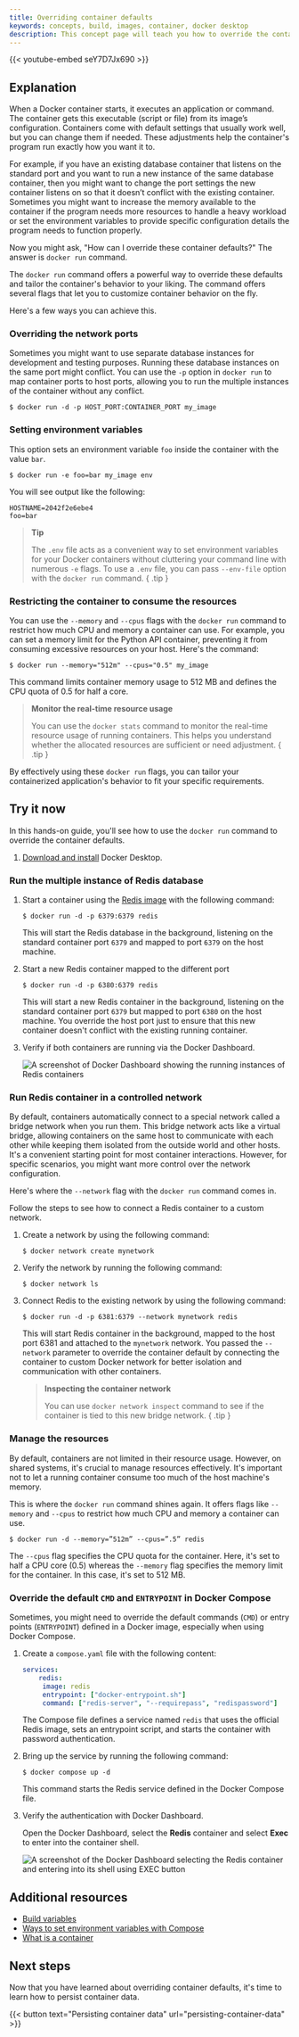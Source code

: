 ```yaml
---
title: Overriding container defaults
keywords: concepts, build, images, container, docker desktop
description: This concept page will teach you how to override the container defaults using the `docker run` command.
---
```


{{< youtube-embed seY7D7Jx690 >}}

## Explanation

When a Docker container starts, it executes an application or command. The container gets this executable (script or file) from its image’s configuration. Containers come with default settings that usually work well, but you can change them if needed. These adjustments help the container's program run exactly how you want it to.

For example, if you have an existing database container that listens on the standard port and you want to run a new instance of the same database container, then you might want to change the port settings the new container listens on so that it doesn’t conflict with the existing container. Sometimes you might want to increase the memory available to the container if the program needs more resources to handle a heavy workload or set the environment variables to provide specific configuration details the program needs to function properly.

Now you might ask, "How can I override these container defaults?" The answer is `docker run` command.

The `docker run` command offers a powerful way to override these defaults and tailor the container's behavior to your liking. The command offers several flags that let you to customize container behavior on the fly.

Here's a few ways you can achieve this.

### Overriding the network ports

Sometimes you might want to use separate database instances for development and testing purposes. Running these database instances on the same port might conflict. You can use the `-p` option in `docker run` to map container ports to host ports, allowing you to run the multiple instances of the container without any conflict.

```console
$ docker run -d -p HOST_PORT:CONTAINER_PORT my_image
```

### Setting environment variables

This option sets an environment variable `foo` inside the container with the value `bar`.

```console
$ docker run -e foo=bar my_image env
```

You will see output like the following:

```console
HOSTNAME=2042f2e6ebe4
foo=bar
```

> **Tip**
>
> The `.env` file acts as a convenient way to set environment variables for your Docker containers without cluttering your command line with numerous `-e` flags. To use a `.env` file, you can pass `--env-file` option with the `docker run` command.
{ .tip }

### Restricting the container to consume the resources

You can use the `--memory` and `--cpus` flags with the `docker run` command to restrict how much CPU and memory a container can use. For example, you can set a memory limit for the Python API container, preventing it from consuming excessive resources on your host. Here's the command:

```console
$ docker run --memory="512m" --cpus="0.5" my_image
 ```

This command limits container memory usage to 512 MB and defines the CPU quota of 0.5 for half a core.

> **Monitor the real-time resource usage**
>
> You can use the `docker stats` command to monitor the real-time resource usage of running containers. This helps you understand whether the allocated resources are sufficient or need adjustment.
{ .tip }

By effectively using these `docker run` flags, you can tailor your containerized application's behavior to fit your specific requirements.

## Try it now

In this hands-on guide, you'll see how to use the `docker run` command to override the container defaults.

1. [Download and install](/get-docker/) Docker Desktop.

### Run the multiple instance of Redis database

1.  Start a container using the [Redis image](https://hub.docker.com/_/redis) with the following command:
    
    ```console
    $ docker run -d -p 6379:6379 redis
    ```

    This will start the Redis database in the background, listening on the standard container port `6379` and mapped to port `6379` on the host machine.

2. Start a new Redis container mapped to the different port

    ```console
    $ docker run -d -p 6380:6379 redis
    ```

    This will start a new Redis container in the background, listening on the standard container port `6379` but mapped to port `6380` on the host machine. You override the host port just to ensure that this new container doesn't conflict with the existing running container.

3. Verify if both containers are running via the Docker Dashboard.

    ![A screenshot of Docker Dashboard showing the running instances of Redis containers](images/running-redis-containers.webp?border=true)

### Run Redis container in a controlled network

By default, containers automatically connect to a special network called a bridge network when you run them. This bridge network acts like a virtual bridge, allowing containers on the same host to communicate with each other while keeping them isolated from the outside world and other hosts. It's a convenient starting point for most container interactions. However, for specific scenarios, you might want more control over the network configuration.

Here's where the `--network` flag with the `docker run` command comes in.

Follow the steps to see how to connect a Redis container to a custom network.

1. Create a network by using the following command:

    ```console
    $ docker network create mynetwork
    ```

2. Verify the network by running the following command:

    ```console
    $ docker network ls
    ```

3. Connect Redis to the existing network by using the following command:

    ```console
    $ docker run -d -p 6381:6379 --network mynetwork redis
    ```

    This will start Redis container in the background, mapped to the host port 6381 and attached to the `mynetwork` network. You passed the `--network` parameter to override the container default by connecting the container to custom Docker network for better isolation and communication with other containers.

    > **Inspecting the container network**
    >
    > You can use `docker network inspect` command to see if the container is tied to this new bridge network.
    { .tip }

### Manage the resources

By default, containers are not limited in their resource usage. However, on shared systems, it's crucial to manage resources effectively. It's important not to let a running container consume too much of the host machine's memory.

This is where the `docker run` command shines again. It offers flags like `--memory` and `--cpus` to restrict how much CPU and memory a container can use.

```console
$ docker run -d --memory=”512m” --cpus=”.5” redis
```

The `--cpus` flag specifies the CPU quota for the container. Here, it's set to half a CPU core (0.5) whereas the `--memory` flag specifies the memory limit for the container. In this case, it's set to 512 MB.

### Override the default `CMD` and `ENTRYPOINT` in Docker Compose

Sometimes, you might need to override the default commands (`CMD`) or entry points (`ENTRYPOINT`) defined in a Docker image, especially when using Docker Compose.

1. Create a `compose.yaml` file with the following content:

    ```yaml
    services:
        redis:
         image: redis
         entrypoint: ["docker-entrypoint.sh"]
         command: ["redis-server", "--requirepass", "redispassword"]
    ```

    The Compose file defines a service named `redis` that uses the official Redis image, sets an entrypoint script, and starts the container with password authentication.

2. Bring up the service by running the following command:

    ```console
    $ docker compose up -d
    ```

    This command starts the Redis service defined in the Docker Compose file.

3. Verify the authentication with Docker Dashboard.

    Open the Docker Dashboard, select the **Redis** container and select **Exec** to enter into the container shell.

    ![A screenshot of the Docker Dashboard selecting the Redis container and entering into its shell using EXEC button](images/exec-into-redis-container.webp?border=true) 

## Additional resources

* [Build variables](/build/building/variables/)
* [Ways to set environment variables with Compose](/compose/environment-variables/set-environment-variables/)
* [What is a container](/guides/docker-concepts/the-basics/what-is-a-container/)

## Next steps

Now that you have learned about overriding container defaults, it's time to learn how to persist container data.

{{< button text="Persisting container data" url="persisting-container-data" >}}

